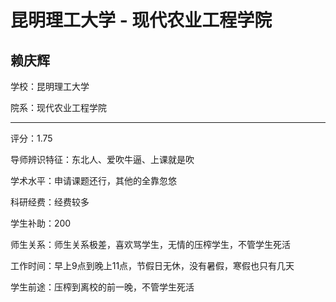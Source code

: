 # 昆明理工大学 - 现代农业工程学院

## 赖庆辉

学校：昆明理工大学

院系：现代农业工程学院

* * *

评分：1.75

导师辨识特征：东北人、爱吹牛逼、上课就是吹

学术水平：申请课题还行，其他的全靠忽悠

科研经费：经费较多

学生补助：200

师生关系：师生关系极差，喜欢骂学生，无情的压榨学生，不管学生死活

工作时间：早上9点到晚上11点，节假日无休，没有暑假，寒假也只有几天

学生前途：压榨到离校的前一晚，不管学生死活